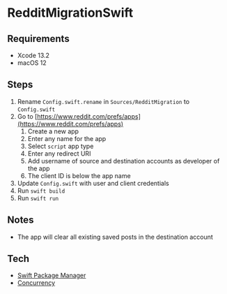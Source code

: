 # RedditMigrationSwift

## Requirements

* Xcode 13.2
* macOS 12

## Steps

1. Rename `Config.swift.rename` in `Sources/RedditMigration` to `Config.swift`
1. Go to [https://www.reddit.com/prefs/apps](https://www.reddit.com/prefs/apps)
    1. Create a new app
    1. Enter any name for the app
    1. Select `script` app type
    1. Enter any redirect URI
    1. Add username of source and destination accounts as developer of the app
    1. The client ID is below the app name
1. Update `Config.swift` with user and client credentials
1. Run `swift build`
1. Run `swift run`

## Notes

- The app will clear all existing saved posts in the destination account

## Tech

- [Swift Package Manager](https://www.swift.org/package-manager/)
- [Concurrency](https://docs.swift.org/swift-book/LanguageGuide/Concurrency.html)
